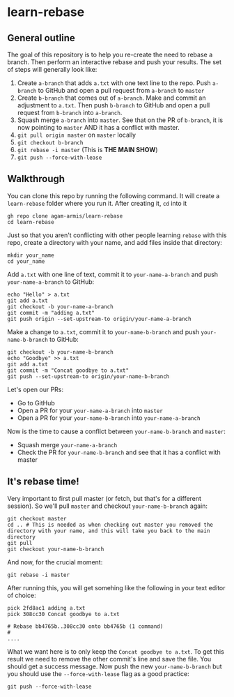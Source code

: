 # learn-rebase

## General outline

The goal of this repository is to help you re-create the need to rebase a branch. Then perform an interactive rebase and push your results. The set of steps will generally look like:

1. Create `a-branch` that adds `a.txt` with one text line to the repo. Push `a-branch` to GitHub and open a pull request from `a-branch` to `master`
2. Create `b-branch` that comes out of `a-branch`. Make and commit an adjustment to `a.txt`. Then push `b-branch` to GitHub and open a pull request from `b-branch` into `a-branch`.
3. Squash merge `a-branch` into `master`. See that on the PR of `b-branch`, it is now pointing to `master` AND it has a conflict with master.
4. `git pull origin master` on `master` locally
5. `git checkout b-branch` 
6. `git rebase -i master` (This is **THE MAIN SHOW**)
7. `git push --force-with-lease`

## Walkthrough

You can clone this repo by running the following command. It will create a `learn-rebase` folder where you run it. After creating it, `cd` into it
```
gh repo clone agam-armis/learn-rebase
cd learn-rebase
```

Just so that you aren't conflicting with other people learning `rebase` with this repo, create a directory with your name, and add files inside that directory:
```
mkdir your_name
cd your_name
```

Add `a.txt` with one line of text, commit it to `your-name-a-branch` and push `your-name-a-branch` to GitHub:
```
echo "Hello" > a.txt
git add a.txt
git checkout -b your-name-a-branch
git commit -m "adding a.txt"
git push origin --set-upstream-to origin/your-name-a-branch
```

Make a change to `a.txt`, commit it to `your-name-b-branch` and push `your-name-b-branch` to GitHub:

```
git checkout -b your-name-b-branch
echo "Goodbye" >> a.txt
git add a.txt
git commit -m "Concat goodbye to a.txt"
git push --set-upstream-to origin/your-name-b-branch
```

Let's open our PRs:
* Go to GitHub
* Open a PR for your `your-name-a-branch` into `master`
* Open a PR for your `your-name-b-branch` into `your-name-a-branch`

Now is the time to cause a conflict between `your-name-b-branch` and `master`:
* Squash merge `your-name-a-branch`
* Check the PR for `your-name-b-branch` and see that it has a conflict with master


## It's rebase time!

Very important to first pull master (or fetch, but that's for a different session). So we'll pull `master` and checkout `your-name-b-branch` again:
```
git checkout master 
cd .. # This is needed as when checking out master you removed the directory with your name, and this will take you back to the main directory
git pull
git checkout your-name-b-branch
```

And now, for the crucial moment:
```
git rebase -i master
``` 

After running this, you will get somehing like the following in your text editor of choice:

```
pick 2fd8ac1 adding a.txt
pick 308cc30 Concat goodbye to a.txt

# Rebase bb4765b..308cc30 onto bb4765b (1 command)
#
....
```

What we want here is to only keep the `Concat goodbye to a.txt`. To get this result we need to remove the other commit's line and save the file. You should get a success message. Now push the new `your-name-b-branch` but you should use the `--force-with-lease` flag as a good practice:

```
git push --force-with-lease
```
